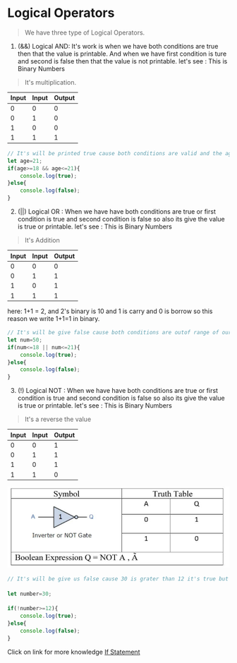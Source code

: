 # Logical Operators
> We have three type of Logical Operators.

1. (&&) Logical AND: It's work is when we have both conditions are true then that the value is printable.
And when we have first condition is ture and second is false then that the value is not printable.
let's see :
This is Binary Numbers
>It's multiplication.

|Input|Input|Output|
|---------|----|---|
|        0|   0|  0|
|        0|   1|  0| 
|        1|   0|  0|
|        1|   1|  1|

```javascript
// It's will be printed true cause both conditions are valid and the age declaration is also between in the range of conditions.
let age=21;
if(age>=18 && age<=21){
    console.log(true);
}else{
    console.log(false);
}
```
2. (||) Logical OR : When we have have both conditions are true or first condition is true and second condition is false so also its give the value is true or printable.
let's see :
This is Binary Numbers
>It's Addition

|Input|Input|Output|
|---------|----|---|
|        0|   0|  0|
|        0|   1|  1| 
|        1|   0|  1|
|        1|   1|  1|

here: 1+1 = 2, and 2's binary is 10 and 1 is carry and 0 is borrow so this reason we write 1+1=1 in binary.

```javascript
// It's will be give false cause both conditions are outof range of our input value who's 50.
let num=50;
if(num<=18 || num<=21){
    console.log(true);
}else{
    console.log(false);
}
```

3. (!) Logical NOT : When we have have both conditions are true or first condition is true and second condition is false so also its give the value is true or printable.
let's see :
This is Binary Numbers
>It's  a reverse the value

|Input|Input|Output|
|---------|----|---|
|        0|   0|  1|
|        0|   1|  1| 
|        1|   0|  1|
|        1|   1|  0|

![NOT gate](../images/NOT-gate-truth-table.jpg)

```javascript
// It's will be give us false cause 30 is grater than 12 it's true but this operator give the output in reverse form.

let number=30;

if(!number>=12){
    console.log(true);
}else{
    console.log(false);
}
```

Click on link for more knowledge [If Statement](../js/13.Logical%20Operators.js)